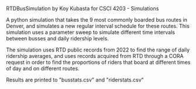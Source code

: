 RTDBusSimulation
by Koy Kubasta
for CSCI 4203 - Simulations

A python simulation that takes the 9 most commonly boarded bus routes in Denver, and simulates a new 
regular interval schedule for these routes. This simulation uses a parameter sweep to simulate different
time intervals between busses and daily ridership levels.

The simulation uses RTD public records from 2022 to find the range of daily ridership averages, and uses
records acquired from RTD through a CORA request in order to find the proportions of riders that board at
different times of day and on different routes. 

Results are printed to "busstats.csv" and "riderstats.csv"
